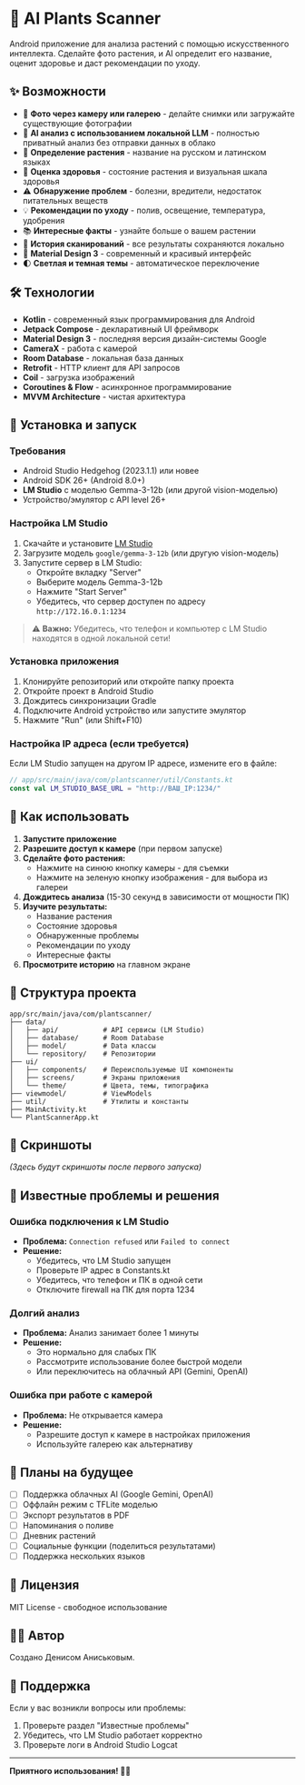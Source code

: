 # 🌿 AI Plants Scanner

Android приложение для анализа растений с помощью искусственного интеллекта. Сделайте фото растения, и AI определит его название, оценит здоровье и даст рекомендации по уходу.

## ✨ Возможности

- 📸 **Фото через камеру или галерею** - делайте снимки или загружайте существующие фотографии
- 🤖 **AI анализ с использованием локальной LLM** - полностью приватный анализ без отправки данных в облако
- 🌱 **Определение растения** - название на русском и латинском языках
- 💚 **Оценка здоровья** - состояние растения и визуальная шкала здоровья
- ⚠️ **Обнаружение проблем** - болезни, вредители, недостаток питательных веществ
- 💡 **Рекомендации по уходу** - полив, освещение, температура, удобрения
- 📚 **Интересные факты** - узнайте больше о вашем растении
- 💾 **История сканирований** - все результаты сохраняются локально
- 🎨 **Material Design 3** - современный и красивый интерфейс
- 🌓 **Светлая и темная темы** - автоматическое переключение

## 🛠️ Технологии

- **Kotlin** - современный язык программирования для Android
- **Jetpack Compose** - декларативный UI фреймворк
- **Material Design 3** - последняя версия дизайн-системы Google
- **CameraX** - работа с камерой
- **Room Database** - локальная база данных
- **Retrofit** - HTTP клиент для API запросов
- **Coil** - загрузка изображений
- **Coroutines & Flow** - асинхронное программирование
- **MVVM Architecture** - чистая архитектура

## 🚀 Установка и запуск

### Требования

- Android Studio Hedgehog (2023.1.1) или новее
- Android SDK 26+ (Android 8.0+)
- **LM Studio** с моделью Gemma-3-12b (или другой vision-моделью)
- Устройство/эмулятор с API level 26+

### Настройка LM Studio

1. Скачайте и установите [LM Studio](https://lmstudio.ai/)
2. Загрузите модель `google/gemma-3-12b` (или другую vision-модель)
3. Запустите сервер в LM Studio:
   - Откройте вкладку "Server"
   - Выберите модель Gemma-3-12b
   - Нажмите "Start Server"
   - Убедитесь, что сервер доступен по адресу `http://172.16.0.1:1234`

> ⚠️ **Важно:** Убедитесь, что телефон и компьютер с LM Studio находятся в одной локальной сети!

### Установка приложения

1. Клонируйте репозиторий или откройте папку проекта
2. Откройте проект в Android Studio
3. Дождитесь синхронизации Gradle
4. Подключите Android устройство или запустите эмулятор
5. Нажмите "Run" (или Shift+F10)

### Настройка IP адреса (если требуется)

Если LM Studio запущен на другом IP адресе, измените его в файле:

```kotlin
// app/src/main/java/com/plantscanner/util/Constants.kt
const val LM_STUDIO_BASE_URL = "http://ВАШ_IP:1234/"
```

## 📱 Как использовать

1. **Запустите приложение**
2. **Разрешите доступ к камере** (при первом запуске)
3. **Сделайте фото растения:**
   - Нажмите на синюю кнопку камеры - для съемки
   - Нажмите на зеленую кнопку изображения - для выбора из галереи
4. **Дождитесь анализа** (15-30 секунд в зависимости от мощности ПК)
5. **Изучите результаты:**
   - Название растения
   - Состояние здоровья
   - Обнаруженные проблемы
   - Рекомендации по уходу
   - Интересные факты
6. **Просмотрите историю** на главном экране

## 📂 Структура проекта

```
app/src/main/java/com/plantscanner/
├── data/
│   ├── api/           # API сервисы (LM Studio)
│   ├── database/      # Room Database
│   ├── model/         # Data классы
│   └── repository/    # Репозитории
├── ui/
│   ├── components/    # Переиспользуемые UI компоненты
│   ├── screens/       # Экраны приложения
│   └── theme/         # Цвета, темы, типографика
├── viewmodel/         # ViewModels
├── util/              # Утилиты и константы
├── MainActivity.kt
└── PlantScannerApp.kt
```

## 🎨 Скриншоты

*(Здесь будут скриншоты после первого запуска)*

## 🐛 Известные проблемы и решения

### Ошибка подключения к LM Studio

- **Проблема:** `Connection refused` или `Failed to connect`
- **Решение:**
  - Убедитесь, что LM Studio запущен
  - Проверьте IP адрес в Constants.kt
  - Убедитесь, что телефон и ПК в одной сети
  - Отключите firewall на ПК для порта 1234

### Долгий анализ

- **Проблема:** Анализ занимает более 1 минуты
- **Решение:**
  - Это нормально для слабых ПК
  - Рассмотрите использование более быстрой модели
  - Или переключитесь на облачный API (Gemini, OpenAI)

### Ошибка при работе с камерой

- **Проблема:** Не открывается камера
- **Решение:**
  - Разрешите доступ к камере в настройках приложения
  - Используйте галерею как альтернативу

## 🔮 Планы на будущее

- [ ] Поддержка облачных AI (Google Gemini, OpenAI)
- [ ] Оффлайн режим с TFLite моделью
- [ ] Экспорт результатов в PDF
- [ ] Напоминания о поливе
- [ ] Дневник растений
- [ ] Социальные функции (поделиться результатами)
- [ ] Поддержка нескольких языков

## 📝 Лицензия

MIT License - свободное использование

## 👨‍💻 Автор

Создано Денисом Аниськовым.

## 🤝 Поддержка

Если у вас возникли вопросы или проблемы:
1. Проверьте раздел "Известные проблемы"
2. Убедитесь, что LM Studio работает корректно
3. Проверьте логи в Android Studio Logcat

---

**Приятного использования! 🌿✨**
